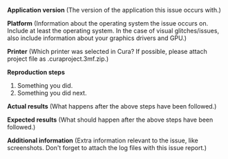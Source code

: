 <!--
The following template is useful for filing new issues. Processing an issue will go much faster when this is filled out, and issues which do not use this template WILL BE REMOVED.

Before filing, PLEASE check if the issue already exists (either open or closed) by using the search bar on the issues page. If it does, comment there. Even if it's closed, we can reopen it based on your comment.

Also, please note the application version in the title of the issue. For example: "[3.2.1] Cannot connect to 3rd-party printer". Please do not write things like "Request:" or "[BUG]" in the title; this is what labels are for.

It is also helpful to attach a project (.3mf or .curaproject) file and Cura log file so we can debug issues quicker.
Information about how to find the log file can be found at https://github.com/Ultimaker/Cura/wiki/Cura-Preferences-and-Settings-Locations. To upload a project, try changing the extension to e.g. .curaproject.3mf.zip so that github accepts uploading the file. Otherwise we recommend http://wetransfer.com, but other file hosts like Google Drive or Dropbox work well too.

Thank you for using Cura!
-->

**Application version**
(The version of the application this issue occurs with.)

**Platform**
(Information about the operating system the issue occurs on. Include at least the operating system. In the case of visual glitches/issues, also include information about your graphics drivers and GPU.)

**Printer**
(Which printer was selected in Cura? If possible, please attach project file as .curaproject.3mf.zip.)

**Reproduction steps**
1. Something you did.
2. Something you did next.

**Actual results**
(What happens after the above steps have been followed.)

**Expected results**
(What should happen after the above steps have been followed.)

**Additional information**
(Extra information relevant to the issue, like screenshots. Don't forget to attach the log files with this issue report.)
